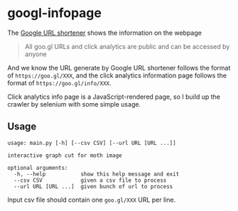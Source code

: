 # googl-infopage

The [Google URL shortener](https://goo.gl) shows the information on the webpage

> All goo.gl URLs and click analytics are public and can be accessed by anyone

And we know the URL generate by Google URL shortener follows the format of `https://goo.gl/XXX`, and the click analytics information page follows the format of `https://goo.gl/info/XXX`.

Click analytics info page is a JavaScript-rendered page, so I build up the crawler by selenium with some simple usage.

## Usage

```
usage: main.py [-h] [--csv CSV] [--url URL [URL ...]]

interactive graph cut for moth image

optional arguments:
  -h, --help           show this help message and exit
  --csv CSV            given a csv file to process
  --url URL [URL ...]  given bunch of url to process
```

Input csv file should contain one `goo.gl/XXX` URL per line.
